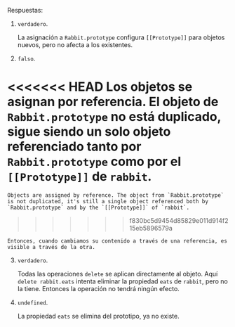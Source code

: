 
Respuestas:

1. `verdadero`. 

    La asignación a `Rabbit.prototype` configura `[[Prototype]]` para objetos nuevos, pero no afecta a los existentes. 

2. `falso`. 

<<<<<<< HEAD
    Los objetos se asignan por referencia. El objeto de `Rabbit.prototype` no está duplicado, sigue siendo un solo objeto referenciado tanto por `Rabbit.prototype` como por el `[[Prototype]]` de `rabbit`. 
=======
    Objects are assigned by reference. The object from `Rabbit.prototype` is not duplicated, it's still a single object referenced both by `Rabbit.prototype` and by the `[[Prototype]]` of `rabbit`. 
>>>>>>> f830bc5d9454d85829e011d914f215eb5896579a

    Entonces, cuando cambiamos su contenido a través de una referencia, es visible a través de la otra.

3. `verdadero`.

    Todas las operaciones `delete` se aplican directamente al objeto. Aquí `delete rabbit.eats` intenta eliminar la propiedad `eats` de `rabbit`, pero no la tiene. Entonces la operación no tendrá ningún efecto.

4. `undefined`.

    La propiedad `eats` se elimina del prototipo, ya no existe.
